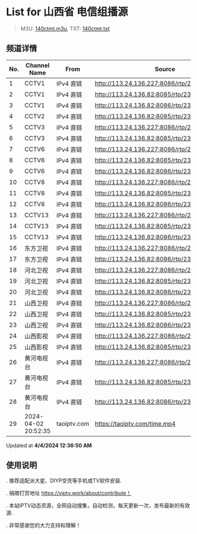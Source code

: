 # List for **山西省 电信组播源**

> M3U: [140ctmt.m3u](/140ctmt.m3u), TXT: [140ctmt.txt](/txt/140ctmt.txt)

## 频道详情

| No. | Channel Name | From | Source |
| --- | ------------ | ---- | ------ |
| 1 | CCTV1 | IPv4 直链 | <http://113.24.136.227:8086/rtp/239.1.1.7:8007> |
| 2 | CCTV1 | IPv4 直链 | <http://113.24.136.82:8085/rtp/239.1.1.7:8007> |
| 3 | CCTV1 | IPv4 直链 | <http://113.24.136.82:8086/rtp/239.1.1.7:8007> |
| 4 | CCTV2 | IPv4 直链 | <http://113.24.136.82:8085/rtp/239.1.1.8:8008> |
| 5 | CCTV3 | IPv4 直链 | <http://113.24.136.227:8086/rtp/239.1.1.9:8009> |
| 6 | CCTV3 | IPv4 直链 | <http://113.24.136.82:8085/rtp/239.1.1.9:8009> |
| 7 | CCTV6 | IPv4 直链 | <http://113.24.136.227:8086/rtp/239.1.1.13:8013> |
| 8 | CCTV6 | IPv4 直链 | <http://113.24.136.82:8085/rtp/239.1.1.13:8013> |
| 9 | CCTV6 | IPv4 直链 | <http://113.24.136.82:8086/rtp/239.1.1.13:8013> |
| 10 | CCTV8 | IPv4 直链 | <http://113.24.136.227:8086/rtp/239.1.1.15:8015> |
| 11 | CCTV8 | IPv4 直链 | <http://113.24.136.82:8085/rtp/239.1.1.15:8015> |
| 12 | CCTV8 | IPv4 直链 | <http://113.24.136.82:8086/rtp/239.1.1.15:8015> |
| 13 | CCTV13 | IPv4 直链 | <http://113.24.136.227:8086/rtp/239.1.1.20:8020> |
| 14 | CCTV13 | IPv4 直链 | <http://113.24.136.82:8085/rtp/239.1.1.20:8020> |
| 15 | CCTV13 | IPv4 直链 | <http://113.24.136.82:8086/rtp/239.1.1.20:8020> |
| 16 | 东方卫视 | IPv4 直链 | <http://113.24.136.227:8086/rtp/239.1.1.31:8031> |
| 17 | 东方卫视 | IPv4 直链 | <http://113.24.136.82:8086/rtp/239.1.1.31:8031> |
| 18 | 河北卫视 | IPv4 直链 | <http://113.24.136.227:8086/rtp/239.1.1.48:8048> |
| 19 | 河北卫视 | IPv4 直链 | <http://113.24.136.82:8085/rtp/239.1.1.48:8048> |
| 20 | 河北卫视 | IPv4 直链 | <http://113.24.136.82:8086/rtp/239.1.1.48:8048> |
| 21 | 山西卫视 | IPv4 直链 | <http://113.24.136.227:8086/rtp/239.1.1.1:8001> |
| 22 | 山西卫视 | IPv4 直链 | <http://113.24.136.82:8085/rtp/239.1.1.1:8001> |
| 23 | 山西卫视 | IPv4 直链 | <http://113.24.136.82:8086/rtp/239.1.1.1:8001> |
| 24 | 山西影视 | IPv4 直链 | <http://113.24.136.227:8086/rtp/239.1.1.4:8004> |
| 25 | 山西影视 | IPv4 直链 | <http://113.24.136.82:8085/rtp/239.1.1.4:8004> |
| 26 | 黄河电视台 | IPv4 直链 | <http://113.24.136.227:8086/rtp/239.1.1.2:8002> |
| 27 | 黄河电视台 | IPv4 直链 | <http://113.24.136.82:8085/rtp/239.1.1.2:8002> |
| 28 | 黄河电视台 | IPv4 直链 | <http://113.24.136.82:8086/rtp/239.1.1.2:8002> |
| 29 | 2024-04-02 20:52:35 | taoiptv.com | <https://taoiptv.com/time.mp4> |

Updated at **4/4/2024 12:36:50 AM**

## 使用说明

. 推荐适配派大星、DIYP空壳等手机或TV软件安装.

. 捐赠打赏地址 https://viptv.work/about/contribute！

. 本站IPTV动态资源，全网自动搜集，自动检测，每天更新一次，发布最新的有效源.

. 非常感谢您的大力支持和理解！